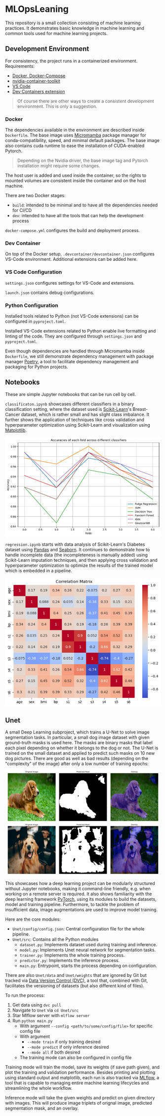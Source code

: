 # MLOpsLeaning

This repository is a small collection consisting of machine learning practices.
It demonstrates basic knowledge in machine learning and common tools used for machine learning projects.

## Development Environment

For consistency, the project runs in a containerized environment.
Requirements:
- [Docker, Docker-Compose](https://docs.docker.com/desktop/setup/install/linux/ubuntu/)
- [nvidia-container-toolkit](https://docs.nvidia.com/datacenter/cloud-native/container-toolkit/latest/install-guide.html)
- [VS Code](https://code.visualstudio.com/download)
- [Dev Containers extension](https://marketplace.visualstudio.com/items?itemName=ms-vscode-remote.remote-containers)

> Of course there are other ways to create a consistent development environment. This is only a suggestion.

### Docker

The dependencies available in the environment are described inside `Dockerfile`.
The base image uses [Micromamba](https://mamba.readthedocs.io/en/latest/index.html) package manager for conda-compatibility, speed, and minimal default packages.
The base image also contains cuda runtime to ease the installation of CUDA-enabled Pytorch.

> Depending on the Nvidia driver, the base image tag and Pytorch installation might require some changes.

The host user is added and used inside the container, so the rights to mounted volumes are consistent inside the container and on the host machine.

There are two Docker stages:
- `build`: intended to be minimal and to have all the dependencies needed for CI/CD
- `dev`: intended to have all the tools that can help the development process

`docker-compose.yml` configures the build and deployment process.

### Dev Container

On top of the Docker setup, `.devcontainer/devcontainer.json` configures VS-Code environment.
Additional extensions can be added here.

### VS Code Configuration

`settings.json` configures settings for VS-Code and extensions.

`launch.json` contains debug configurations.

### Python Configuration

Installed tools related to Python (not VS-Code extensions) can be configured in `pyproject.toml`.

Installed VS-Code extensions related to Python enable live formatting and linting of the code.
They are configured through `settings.json` and `pyproject.toml`.

Even though dependencies are handled through Micromamba inside `Dockerfile`, we still demonstrate dependency management with package manager [Poetry](https://python-poetry.org/), a tool to facilitate dependency management and packaging for Python projects.

## Notebooks

These are simple Jupyter notebooks that can be run cell by cell.

`classificaton.ipynb` showcases different classifiers in a binary classification setting,
where the dataset used is [Scikit-Learn](https://scikit-learn.org/stable/index.html)'s Breast-Cancer dataset, which is rather small and has slight class imbalance.
It further shows the application of techniques like cross validation and hyperparameter optimization using Scikit-Learn and visualization using [Matplotlib](https://matplotlib.org/).

![5-fold cross-validation with different classifiers](doc_images/classifiers_cv.png "Cross-Validation")

`regression.ipynb` starts with data analysis of Scikit-Learn's Diabetes dataset using [Pandas](https://pandas.pydata.org/) and [Seaborn](https://seaborn.pydata.org/index.html).
It continues to demonstrate how to handle incomplete data (the incompleteness is manually added) using Scikit-Learn imputation techniques,
and then applying cross validation and hyperparameter optimization to optimize the results of the trained model which is embedded in a pipeline.

![Analysis of correlation between feature columns](doc_images/correlation_matrix.png "Correlation Matrix")

## Unet

A small Deep Learning subproject, which trains a U-Net to solve image segmentation tasks.
In particular, a small dog image dataset with given ground-truth masks is used here.
The masks are binary masks that label each pixel depending on whether it belongs to the dog or not.
The U-Net is trained on the small dataset and applied to predict such masks on 10 new dog pictures.
There are good as well as bad results (depending on the "complexity" of the image) after only a low number of training epochs:

![Good prediction](doc_images/good_prediction.png)
![Bad prediction](doc_images/bad_prediction.png)

This showcases how a deep learning project can be modularly structured without Jupyter notebooks,
making it command-line friendly, e.g. when working on a remote server is required.
It also shows familiarity with the deep learning framework [PyTorch](https://pytorch.org/),
using its modules to build the datasets, model and training pipeline.
Furthermore, to tackle the problem of insufficient data, image augmentations are used to improve model training.

Here are the core modules:
- `Unet/config/config.json`: Central configuration file for the whole pipeline.
- `Unet/src`: Contains all the Python modules
    - `dataset.py`: Implements dataset used during training and inference.
    - `model.py`: Implements Unet neural network for segmentation tasks.
    - `trainer.py`: Implements the whole training process.
    - `predictor.py`: Implements the inference process.
    - `main.py`: Entrypoint, starts the process depending on configuration.

There are also `Unet/data` and `Unet/weights` that are ignored by Git
but tracked via [Data Version Control (DVC)](https://dvc.org/),
a tool that, combined with Git, facilitates the versioning of datasets (but also different kind of files).


To run the process:
1. Get data using `dvc pull`
2. Navigate to `Unet` via `cd Unet/src`
3. Star Mlflow server with `mlflow server`
4. Run `python main.py`
    - With argument `--config <path/to/some/config/file>` for specific config file
    - With argument
        - `--mode train` if only training desired
        - `--mode predict` if only inference desired
        - `--mode all` if both desired
    - The training mode can also be configured in config file

Training mode will train the model, save its weights (if save path given),
and plot the training and validation performance.
Besides printing and plotting using standard output and matplotlib, each run is also tracked via [MLflow](https://mlflow.org/), a tool that is capable to managing entire machine learning lifecycles and streamlining the whole workflow.

Inference mode will take the given weights and predict on given directory with images.
This will produce image triplets of orignal image, predicted segmentation mask, and an overlay.
